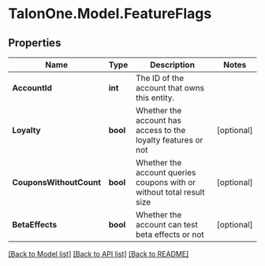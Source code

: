 # TalonOne.Model.FeatureFlags
## Properties

Name | Type | Description | Notes
------------ | ------------- | ------------- | -------------
**AccountId** | **int** | The ID of the account that owns this entity. | 
**Loyalty** | **bool** | Whether the account has access to the loyalty features or not | [optional] 
**CouponsWithoutCount** | **bool** | Whether the account queries coupons with or without total result size | [optional] 
**BetaEffects** | **bool** | Whether the account can test beta effects or not | [optional] 

[[Back to Model list]](../README.md#documentation-for-models) [[Back to API list]](../README.md#documentation-for-api-endpoints) [[Back to README]](../README.md)

